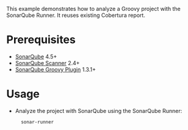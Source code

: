 This example demonstrates how to analyze a Groovy project with the SonarQube Runner.
It reuses existing Cobertura report.

Prerequisites
=============
* [SonarQube](http://www.sonarsource.org/downloads/) 4.5+
* [SonarQube Scanner](http://docs.sonarqube.org/display/SONAR/Analyzing+with+SonarQube+Scanner) 2.4+
* [SonarQube Groovy Plugin](http://docs.sonarqube.org/display/PLUG/Groovy+Plugin) 1.3.1+

Usage
=====
* Analyze the project with SonarQube using the SonarQube Runner:

        sonar-runner
